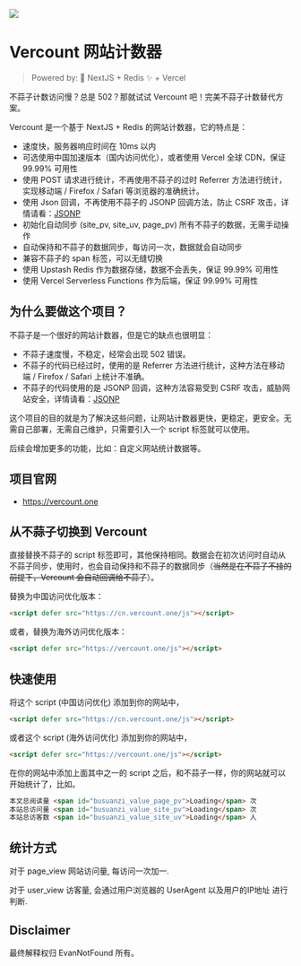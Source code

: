 
![](https://github.com/EvanNotFound/vercount/assets/68590232/5d0019ab-c0a7-4f16-8649-76db613015e8)

# Vercount 网站计数器

>  Powered by: 🚀 NextJS + Redis ✨ + Vercel

不蒜子计数访问慢？总是 502？那就试试 Vercount 吧！完美不蒜子计数替代方案。

Vercount 是一个基于 NextJS + Redis 的网站计数器，它的特点是：
- 速度快，服务器响应时间在 10ms 以内
- 可选使用中国加速版本（国内访问优化），或者使用 Vercel 全球 CDN，保证 99.99% 可用性
- 使用 POST 请求进行统计，不再使用不蒜子的过时 Referrer 方法进行统计，实现移动端 / Firefox / Safari 等浏览器的准确统计。
- 使用 Json 回调，不再使用不蒜子的 JSONP 回调方法，防止 CSRF 攻击，详情请看：[JSONP](https://en.wikipedia.org/wiki/JSONP)
- 初始化自动同步 (site_pv, site_uv, page_pv) 所有不蒜子的数据，无需手动操作
- 自动保持和不蒜子的数据同步，每访问一次，数据就会自动同步
- 兼容不蒜子的 span 标签，可以无缝切换
- 使用 Upstash Redis 作为数据存储，数据不会丢失，保证 99.99% 可用性
- 使用 Vercel Serverless Functions 作为后端，保证 99.99% 可用性


## 为什么要做这个项目？

不蒜子是一个很好的网站计数器，但是它的缺点也很明显：
- 不蒜子速度慢，不稳定，经常会出现 502 错误。
- 不蒜子的代码已经过时，使用的是 Referrer 方法进行统计，这种方法在移动端 / Firefox / Safari 上统计不准确。
- 不蒜子的代码使用的是 JSONP 回调，这种方法容易受到 CSRF 攻击，威胁网站安全，详情请看：[JSONP](https://en.wikipedia.org/wiki/JSONP)

这个项目的目的就是为了解决这些问题，让网站计数器更快，更稳定，更安全。无需自己部署，无需自己维护，只需要引入一个 script 标签就可以使用。

后续会增加更多的功能，比如：自定义网站统计数据等。

## 项目官网

- https://vercount.one

## 从不蒜子切换到 Vercount

直接替换不蒜子的 script 标签即可，其他保持相同。数据会在初次访问时自动从不蒜子同步，使用时，也会自动保持和不蒜子的数据同步（~~当然是在不蒜子不挂的前提下，Vercount 会自动回调给不蒜子~~）。

替换为中国访问优化版本：

```html
<script defer src="https://cn.vercount.one/js"></script>
```

或者，替换为海外访问优化版本：

```html
<script defer src="https://vercount.one/js"></script>
```


## 快速使用

将这个 script (中国访问优化) 添加到你的网站中，

```html
<script defer src="https://cn.vercount.one/js"></script>
```

或者这个 script (海外访问优化) 添加到你的网站中，

```html
<script defer src="https://vercount.one/js"></script>
```

在你的网站中添加上面其中之一的 script 之后，和不蒜子一样，你的网站就可以开始统计了，比如。

```html
本文总阅读量 <span id="busuanzi_value_page_pv">Loading</span> 次
本站总访问量 <span id="busuanzi_value_site_pv">Loading</span> 次
本站总访客数 <span id="busuanzi_value_site_uv">Loading</span> 人
```

## 统计方式

对于 page_view 网站访问量, 每访问一次加一.

对于 user_view 访客量, 会通过用户浏览器的 UserAgent 以及用户的IP地址 进行判断.

## Disclaimer

最终解释权归 EvanNotFound 所有。